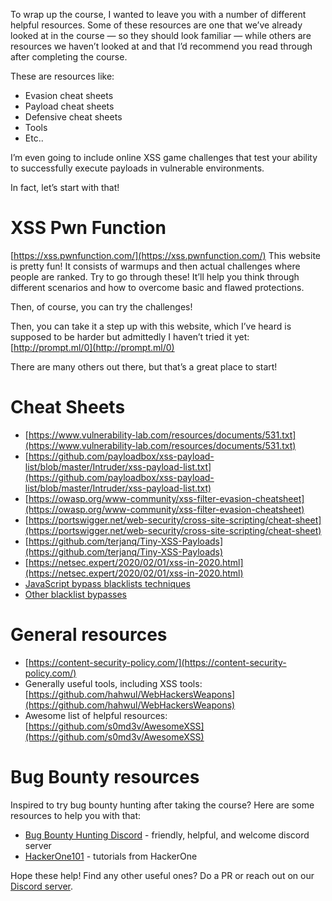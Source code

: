 To wrap up the course, I wanted to leave you with a number of different helpful resources. Some of these resources are one that we’ve already looked at in the course — so they should look familiar — while others are resources we haven’t looked at and that I’d recommend you read through after completing the course.

These are resources like:
- Evasion cheat sheets
- Payload cheat sheets
- Defensive cheat sheets
- Tools
- Etc..

I’m even going to include online XSS game challenges that test your ability to successfully execute payloads in vulnerable environments. 

In fact, let’s start with that!

# XSS Pwn Function
[https://xss.pwnfunction.com/](https://xss.pwnfunction.com/)
This website is pretty fun! It consists of warmups and then actual challenges where people are ranked. Try to go through these! It’ll help you think through different scenarios and how to overcome basic and flawed protections.

Then, of course, you can try the challenges!

Then, you can take it a step up with this website, which I’ve heard is supposed to be harder but admittedly I haven’t tried it yet: [http://prompt.ml/0](http://prompt.ml/0)

There are many others out there, but that’s a great place to start!

# Cheat Sheets
- [https://www.vulnerability-lab.com/resources/documents/531.txt](https://www.vulnerability-lab.com/resources/documents/531.txt)
- [https://github.com/payloadbox/xss-payload-list/blob/master/Intruder/xss-payload-list.txt](https://github.com/payloadbox/xss-payload-list/blob/master/Intruder/xss-payload-list.txt)
- [https://owasp.org/www-community/xss-filter-evasion-cheatsheet](https://owasp.org/www-community/xss-filter-evasion-cheatsheet)
- [https://portswigger.net/web-security/cross-site-scripting/cheat-sheet](https://portswigger.net/web-security/cross-site-scripting/cheat-sheet)
- [https://github.com/terjanq/Tiny-XSS-Payloads](https://github.com/terjanq/Tiny-XSS-Payloads)
- [https://netsec.expert/2020/02/01/xss-in-2020.html](https://netsec.expert/2020/02/01/xss-in-2020.html)
- [JavaScript bypass blacklists techniques](https://book.hacktricks.xyz/pentesting-web/xss-cross-site-scripting#javascript-bypass-blacklists-techniques)
- [Other blacklist bypasses](https://book.hacktricks.xyz/pentesting-web/xss-cross-site-scripting#blacklist-bypasses)

# General resources
- [https://content-security-policy.com/](https://content-security-policy.com/)
- Generally useful tools, including XSS tools: [https://github.com/hahwul/WebHackersWeapons](https://github.com/hahwul/WebHackersWeapons)
- Awesome list of helpful resources: [https://github.com/s0md3v/AwesomeXSS](https://github.com/s0md3v/AwesomeXSS)

# Bug Bounty resources
Inspired to try bug bounty hunting after taking the course? Here are some resources to help you with that:
- [Bug Bounty Hunting Discord](https://discord.com/invite/2Cfu6xykvz) - friendly, helpful, and welcome discord server
- [HackerOne101](https://www.hackerone.com/for-hackers/hacker-101) - tutorials from HackerOne

Hope these help! Find any other useful ones? Do a PR or reach out on our [Discord server](https://cybr.com/discord).
